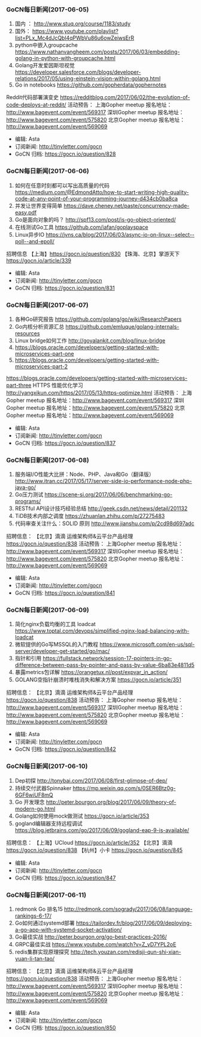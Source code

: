 ### GoCN每日新闻(2017-06-05)

1. 国内 ： http://www.stuq.org/course/1183/study
2. 国外： https://www.youtube.com/playlist?list=PLx_Mc4dJcQbl4qPWbVu86u6owZeiwsErR
3. python中嵌入groupcache https://www.nathanvangheem.com/posts/2017/06/03/embedding-golang-in-python-with-groupcache.html
4. Golang开发爱因斯坦视觉 https://developer.salesforce.com/blogs/developer-relations/2017/05/using-einstein-vision-within-golang.html
5. Go in notebooks https://github.com/gopherdata/gophernotes

Reddit代码部署演变史 https://redditblog.com/2017/06/02/the-evolution-of-code-deploys-at-reddit/
活动预告：
上海Gopher meetup 报名地址：http://www.bagevent.com/event/569317
深圳Gopher meetup 报名地址：http://www.bagevent.com/event/575820
北京Gopher meetup 报名地址：http://www.bagevent.com/event/569069

* 编辑: Asta
* 订阅新闻: http://tinyletter.com/gocn
* GoCN 归档: https://gocn.io/question/828

### GoCN每日新闻(2017-06-06)

1. 如何在任意时刻都可以写出高质量的代码 https://medium.com/@EdmondAtto/how-to-start-writing-high-quality-code-at-any-point-of-your-programming-journey-d434cb0ba8ca
2. 并发让世界变得简单 https://dave.cheney.net/paste/concurrency-made-easy.pdf
3. Go是面向对象的吗？ http://spf13.com/post/is-go-object-oriented/
4. 在线测试Go工具 https://github.com/iafan/goplayspace
5. Linux异步IO https://jvns.ca/blog/2017/06/03/async-io-on-linux--select--poll--and-epoll/

招聘信息
【上海】https://gocn.io/question/830
【珠海、北京】掌游天下 https://gocn.io/article/339

* 编辑: Asta
* 订阅新闻: http://tinyletter.com/gocn
* GoCN 归档: https://gocn.io/question/831

### GoCN每日新闻(2017-06-07)

1. 各种Go研究报告 https://github.com/golang/go/wiki/ResearchPapers
2. Go内核分析资源汇总 https://github.com/emluque/golang-internals-resources
3. Linux bridge如何工作 http://goyalankit.com/blog/linux-bridge
4.  https://blogs.oracle.com/developers/getting-started-with-microservices-part-one
5.  https://blogs.oracle.com/developers/getting-started-with-microservices-part-2

https://blogs.oracle.com/developers/getting-started-with-microservices-part-three
HTTPS 性能优化学习 http://yangxikun.com/https/2017/05/13/https-optimize.html
活动预告：
上海Gopher meetup 报名地址：http://www.bagevent.com/event/569317
深圳Gopher meetup 报名地址：http://www.bagevent.com/event/575820
北京Gopher meetup 报名地址：http://www.bagevent.com/event/569069

* 编辑: Asta
* 订阅新闻: http://tinyletter.com/gocn
* GoCN 归档: https://gocn.io/question/837

### GoCN每日新闻(2017-06-08)

1. 服务端I/O性能大比拼：Node、PHP、Java和Go（翻译版） http://www.itran.cc/2017/05/17/server-side-io-performance-node-php-java-go/
2. Go压力测试 https://scene-si.org/2017/06/06/benchmarking-go-programs/
3. RESTful API设计技巧经验总结 http://geek.csdn.net/news/detail/201132
4. TiDB技术内部之调度 https://zhuanlan.zhihu.com/p/27275483
5. 代码审查关注什么：SOLID 原则 http://www.jianshu.com/p/2cd98d697adc

招聘信息：
【北京】滴滴 运维架构师&云平台产品经理 https://gocn.io/question/838
活动预告：
上海Gopher meetup 报名地址：http://www.bagevent.com/event/569317
深圳Gopher meetup 报名地址：http://www.bagevent.com/event/575820
北京Gopher meetup 报名地址：http://www.bagevent.com/event/569069

* 编辑: Asta
* 订阅新闻: http://tinyletter.com/gocn
* GoCN 归档: https://gocn.io/question/841

### GoCN每日新闻(2017-06-09)

1. 简化nginx负载均衡的工具 loadcat https://www.toptal.com/devops/simplified-nginx-load-balancing-with-loadcat
2. 微软提供的Go写MSSQL的入门教程 https://www.microsoft.com/en-us/sql-server/developer-get-started/go/mac/
3. 指针和引用 https://fullstack.network/session-17-pointers-in-go-difference-between-pass-by-pointer-and-pass-by-value-6ba83e4811d5
4. 暴露metrics包详解 https://orangetux.nl/post/expvar_in_action/
5. GOLANG空指针崩溃时堆栈消失和解决方案 https://gocn.io/article/351

招聘信息：
【北京】滴滴 运维架构师&云平台产品经理 https://gocn.io/question/838
活动预告：
上海Gopher meetup 报名地址：http://www.bagevent.com/event/569317
深圳Gopher meetup 报名地址：http://www.bagevent.com/event/575820
北京Gopher meetup 报名地址：http://www.bagevent.com/event/569069

* 编辑: Asta
* 订阅新闻: http://tinyletter.com/gocn
* GoCN 归档: https://gocn.io/question/842

### GoCN每日新闻(2017-06-10)

1. Dep初探 http://tonybai.com/2017/06/08/first-glimpse-of-dep/
2. 持续交付武器Spinnaker https://mp.weixin.qq.com/s/0SER6Btz0g-6GF6wiUF8mQ
3. Go 开发理念 http://peter.bourgon.org/blog/2017/06/09/theory-of-modern-go.html
4. Golang如何使用mock做测试 https://gocn.io/article/353
5. gogland编辑器支持远程调试 https://blog.jetbrains.com/go/2017/06/09/gogland-eap-9-is-available/

招聘信息：
【上海】UCloud https://gocn.io/article/352
【北京】滴滴  https://gocn.io/question/838
【杭州】小卡 https://gocn.io/question/845

* 编辑: Asta
* 订阅新闻: http://tinyletter.com/gocn
* GoCN 归档: https://gocn.io/question/847

### GoCN每日新闻(2017-06-11)

1. redmonk Go 排名15 http://redmonk.com/sogrady/2017/06/08/language-rankings-6-17/
2. Go如何通过systemd部署 https://tailordev.fr/blog/2017/06/09/deploying-a-go-app-with-systemd-socket-activation/
3. Go最佳实战 http://peter.bourgon.org/go-best-practices-2016/
4. GRPC最佳实战 https://www.youtube.com/watch?v=Z_yD7YPL2oE
5. redis集群实现原理探究 http://tech.youzan.com/redisji-qun-shi-xian-yuan-li-tan-tao/

招聘信息：
【北京】滴滴 运维架构师&云平台产品经理 https://gocn.io/question/838
活动预告：
上海Gopher meetup 报名地址：http://www.bagevent.com/event/569317
深圳Gopher meetup 报名地址：http://www.bagevent.com/event/575820
北京Gopher meetup 报名地址：http://www.bagevent.com/event/569069

* 编辑: Asta
* 订阅新闻: http://tinyletter.com/gocn
* GoCN 归档: https://gocn.io/question/850